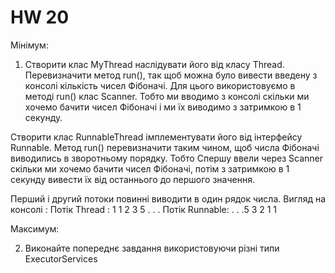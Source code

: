 # HW 20
<p>

Мінімум: 

1) Створити клас MyThread наслідувати його від класу Thread. Перевизначити метод run(), так щоб можна було вивести введену з консолі кількість чисел Фібоначі. Для цього використовуємо в методі run() клас Scanner. Тобто ми вводимо з консолі скільки ми хочемо бачити чисел Фібоначі і ми їх виводимо з затримкою в 1 секунду. 

Створити клас RunnableThread імплементувати його від інтерфейсу Runnable. Метод run() перевизначити таким чином, щоб числа Фібоначі виводились в зворотньому порядку. Тобто Спершу ввели через Scanner скільки ми хочемо бачити чисел Фібоначі, потім з затримкою в 1 секунду вивести їх від останнього до першого значення. 

Перший і другий потоки повинні виводити в один рядок числа. 
Вигляд на консолі : 
Потік Thread : 1 1 2 3 5 . . . 
Потік Runnable: . . .5 3 2 1 1 

Максимум: 

2) Виконайте попереднє завдання використовуючи різні типи ExecutorServices

</p>
